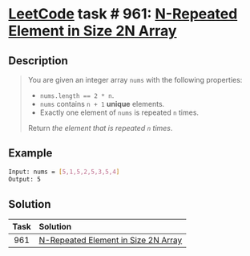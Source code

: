 # [LeetCode][leetcode] task # 961: [N-Repeated Element in Size 2N Array][task]

Description
-----------

> You are given an integer array `nums` with the following properties:
> * `nums.length == 2 * n`.
> * `nums` contains `n + 1` **unique** elements.
> * Exactly one element of `nums` is repeated `n` times.
>
> Return _the element that is repeated `n` times_.

Example
-------

```sh
Input: nums = [5,1,5,2,5,3,5,4]
Output: 5
```

Solution
--------

| Task | Solution                                        |
|:----:|:------------------------------------------------|
| 961  | [N-Repeated Element in Size 2N Array][solution] |


[leetcode]: <http://leetcode.com/>
[task]: <https://leetcode.com/problems/n-repeated-element-in-size-2n-array/>
[solution]: <https://github.com/wellaxis/praxis-leetcode/blob/main/src/main/java/com/witalis/praxis/leetcode/task/h10/p961/option/Practice.java>
